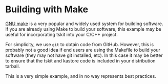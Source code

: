 # Building with Make

[GNU make](www.gnu.org/software/make/) is a very popular and widely used 
system for building software. If you are already using Make to build your 
software, this example may be useful for incorporating tskit into your 
C/C++ project. 

For simplicity, we use ``git`` to obtain code from GitHub. However, this is 
probably not a good idea if end users are using the Makefile to build your software 
(they may not have git installed, etc). In this case it may be better to 
ensure that the tskit and kastore code is included in your distribution 
tarball.

This is a very simple example, and in no way represents best practices.
